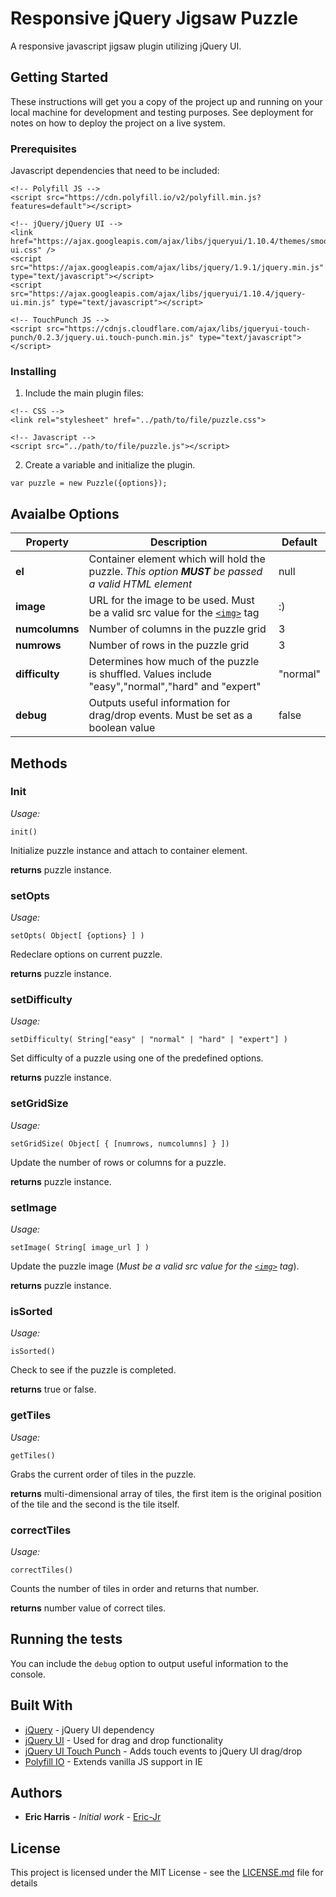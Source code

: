 
# Responsive jQuery Jigsaw Puzzle

A responsive javascript jigsaw plugin utilizing jQuery UI.


## Getting Started

These instructions will get you a copy of the project up and running on your local machine for development and testing purposes. See deployment for notes on how to deploy the project on a live system.


### Prerequisites

Javascript dependencies that need to be included:

```
<!-- Polyfill JS -->
<script src="https://cdn.polyfill.io/v2/polyfill.min.js?features=default"></script>

<!-- jQuery/jQuery UI -->
<link href="https://ajax.googleapis.com/ajax/libs/jqueryui/1.10.4/themes/smoothness/jquery-ui.css" />
<script src="https://ajax.googleapis.com/ajax/libs/jquery/1.9.1/jquery.min.js" type="text/javascript"></script>
<script src="https://ajax.googleapis.com/ajax/libs/jqueryui/1.10.4/jquery-ui.min.js" type="text/javascript"></script>

<!-- TouchPunch JS -->
<script src="https://cdnjs.cloudflare.com/ajax/libs/jqueryui-touch-punch/0.2.3/jquery.ui.touch-punch.min.js" type="text/javascript"></script>
```


### Installing

1. Include the main plugin files:

```
<!-- CSS -->
<link rel="stylesheet" href="../path/to/file/puzzle.css">

<!-- Javascript -->
<script src="../path/to/file/puzzle.js"></script>
```

2. Create a variable and initialize the plugin.

```
var puzzle = new Puzzle({options});
```

## Avaialbe Options

| Property 	| Description 	| Default 	|
| --------- | ------------- | --------- |
| **el**	| Container element which will hold the puzzle. _This option **MUST** be passed a valid HTML element_ | null |
| **image**	| URL for the image to be used. Must be a valid src value for the [`<img>`](https://developer.mozilla.org/en-US/docs/Web/HTML/Element/img#Supported_image_formats) tag | :) |
| **numcolumns** | Number of columns in the puzzle grid | 3 |
| **numrows** | Number of rows in the puzzle grid | 3 |
| **difficulty** | Determines how much of the puzzle is shuffled. Values include "easy","normal","hard" and "expert" | "normal" |
| **debug** | Outputs useful information for drag/drop events. Must be set as a boolean value | false |


## Methods

### Init
_Usage:_
```
init()
```

Initialize puzzle instance and attach to container element.

**returns** puzzle instance.

### setOpts
_Usage:_
```
setOpts( Object[ {options} ] )
```

Redeclare options on current puzzle.

**returns** puzzle instance.

### setDifficulty
_Usage:_
```
setDifficulty( String["easy" | "normal" | "hard" | "expert"] )
```

Set difficulty of a puzzle using one of the predefined options.

**returns** puzzle instance.

### setGridSize
_Usage:_
```
setGridSize( Object[ { [numrows, numcolumns] } ])
```

Update the number of rows or columns for a puzzle.

**returns** puzzle instance.

### setImage
_Usage:_
```
setImage( String[ image_url ] )
```

Update the puzzle image (_Must be a valid src value for the [`<img>`](https://developer.mozilla.org/en-US/docs/Web/HTML/Element/img#Supported_image_formats) tag_).

**returns** puzzle instance.

### isSorted
_Usage:_
```
isSorted()
```

Check to see if the puzzle is completed.

**returns** true or false.

### getTiles
_Usage:_
```
getTiles()
```

Grabs the current order of tiles in the puzzle.

**returns** multi-dimensional array of tiles, the first item is the original position of the tile and the second is the tile itself.

### correctTiles
_Usage:_
```
correctTiles()
```

Counts the number of tiles in order and returns that number.

**returns** number value of correct tiles.


## Running the tests

You can include the `debug` option to output useful information to the console.


## Built With

* [jQuery](http://jquery.com/) - jQuery UI dependency
* [jQuery UI](http://jqueryui.com/) - Used for drag and drop functionality
* [jQuery UI Touch Punch](http://touchpunch.furf.com/) - Adds touch events to jQuery UI drag/drop
* [Polyfill IO](https://polyfill.io/v2/docs/) - Extends vanilla JS support in IE 


## Authors

* **Eric Harris** - *Initial work* - [Eric-Jr](https://github.com/Eric-Jr)


## License

This project is licensed under the MIT License - see the [LICENSE.md](LICENSE.md) file for details